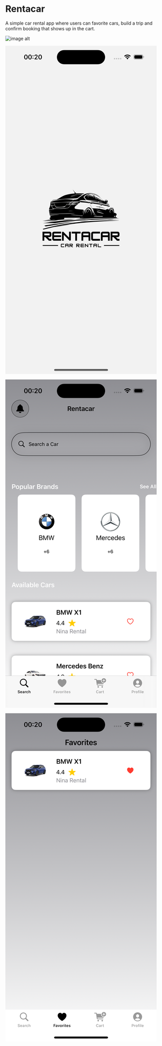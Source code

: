 # Rentacar
A simple car rental app where users can favorite cars, build a trip and confirm booking that shows up in the cart.

 ![image alt](https://github.com/faruk369/RentaCar/blob/a8ec44206cc75ab09cdca0bb41eae23843beeafa/Simulator%20Screenshot%20-%20iPhone%2015%20Pro%20-%202025-01-24)
 
 ![image alt](https://github.com/faruk369/RentaCar/blob/a8ec44206cc75ab09cdca0bb41eae23843beeafa/Simulator%20Screenshot%20-%20iPhone%2015%20Pro%20-%202025-01-24%20at%2000.20.10.png) 
 
 ![image alt](https://github.com/faruk369/RentaCar/blob/a8ec44206cc75ab09cdca0bb41eae23843beeafa/Simulator%20Screenshot%20-%20iPhone%2015%20Pro%20-%202025-01-24%20at%2000.20.16.png)
 
 ![image alt](https://github.com/faruk369/RentaCar/blob/a8ec44206cc75ab09cdca0bb41eae23843beeafa/Simulator%20Screenshot%20-%20iPhone%2015%20Pro%20-%202025-01-24%20at%2000.20.29.png)
